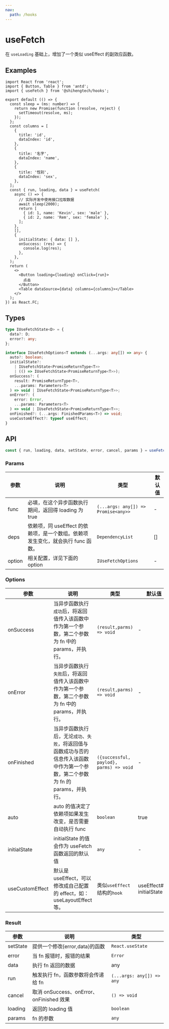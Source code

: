 ```yaml
---
nav:
  path: /hooks
---
```


# useFetch

在 `useLoading` 基础上，增加了一个类似 useEffect 的副效应函数。

## Examples

```tsx
import React from 'react';
import { Button, Table } from 'antd';
import { useFetch } from '@shihengtech/hooks';

export default (() => {
  const sleep = (ms: number) => {
    return new Promise(function (resolve, reject) {
      setTimeout(resolve, ms);
    });
  };
  const columns = [
    {
      title: 'id',
      dataIndex: 'id',
    },
    {
      title: '名字',
      dataIndex: 'name',
    },
    {
      title: '性别',
      dataIndex: 'sex',
    },
  ];
  const { run, loading, data } = useFetch(
    async () => {
      // 实际开发中使用接口拉取数据
      await sleep(2000);
      return [
        { id: 1, name: 'Kevin', sex: 'male' },
        { id: 2, name: 'Rem', sex: 'female' },
      ];
    },
    [],
    {
      initialState: { data: [] },
      onSuccess: (res) => {
        console.log(res);
      },
    },
  );
  return (
    <>
      <Button loading={loading} onClick={run}>
        点击
      </Button>
      <Table dataSource={data} columns={columns}></Table>
    </>
  );
}) as React.FC;
```

## Types

```typescript
type IUseFetchState<D> = {
  data?: D;
  error?: any;
};

interface IUseFetchOptions<T extends (...args: any[]) => any> {
  auto?: boolean;
  initialState?:
    | IUseFetchState<PromiseReturnType<T>>
    | (() => IUseFetchState<PromiseReturnType<T>>);
  onSuccess?: (
    result: PromiseReturnType<T>,
    ...params: Parameters<T>
  ) => void | IUseFetchState<PromiseReturnType<T>>;
  onError?: (
    error: Error,
    ...params: Parameters<T>
  ) => void | IUseFetchState<PromiseReturnType<T>>;
  onFinished?: (...args: FinishedParams<T>) => void;
  useCustomEffect?: typeof useEffect;
}
```

## API

```typescript
const { run, loading, data, setState, error, cancel, params } = useFetch(fnc: (...args: any[]) => Promise<any>>, deps: DependencyList = [], option: IUseFetchOptions)
```

### Params

| 参数   | 说明                                                                            | 类型                                | 默认值 |
| ------ | ------------------------------------------------------------------------------- | ----------------------------------- | ------ |
| func   | 必填，在这个异步函数执行期间，返回得 loading 为 true                            | `(...args: any[]) => Promise<any>>` | -      |
| deps   | 依赖项，同 useEffect 的依赖项，是一个数组。依赖项发生变化，就会执行 func 函数。 | `DependencyList`                    | []     |
| option | 相关配置，详见下面的 option                                                     | `IUseFetchOptions`                  | -      |

### Options

| 参数            | 说明                                                                                                                              | 类型                                    | 默认值                    |
| --------------- | --------------------------------------------------------------------------------------------------------------------------------- | --------------------------------------- | ------------------------- |
| onSuccess       | 当异步函数执行`成功`后，将返回值传入该函数中作为第一个参数，第二个参数为 fn 中的 params，并执行。                                 | `(result,parms) => void`                | -                         |
| onError         | 当异步函数执行`失败`后，将返回值传入该函数中作为第一个参数，第二个参数为 fn 中的 params，并执行。                                 | `(result,parms) => void`                | -                         |
| onFinished      | 当异步函数执行后，无论`成功`、`失败`，将返回值与函数成功与否的信息传入该函数中作为第一个参数，第二个参数为 fn 的 params，并执行。 | `({successful, paylod}, parms) => void` | -                         |
| auto            | auto 的值决定了依赖项如果发生改变，是否需要自动执行 func                                                                          | `boolean`                               | true                      |
| initialState    | initialState 的值会作为 useFetch 函数返回的默认值                                                                                 | `any`                                   | -                         |
| useCustomEffect | 默认是 useEffect，可以修改成自己配置的 effect，如：useLayoutEffect 等。                                                           | 类似`useEffect`结构的`hook`             | useEffect### initialState |

### Result

| 参数     | 说明                                     | 类型                      |
| -------- | ---------------------------------------- | ------------------------- |
| setState | 提供一个修改{error,data}的函数           | `React.useState`          |
| error    | 当 fn 报错时，报错的结果                 | `Error`                   |
| data     | 执行 fn 返回的数据                       | any                       |
| run      | 触发执行 fn，函数参数将会传递给 fn       | `(...args: any[]) => any` |
| cancel   | 取消 onSuccess、onError、onFinished 效果 | `() => void`              |
| loading  | 返回的 loading 值                        | `boolean`                 |
| params   | fn 的参数                                | `any`                     |
